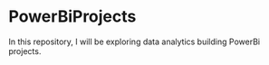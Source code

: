 # PowerBiProjects
In this repository, I will be exploring data analytics building PowerBi projects.
